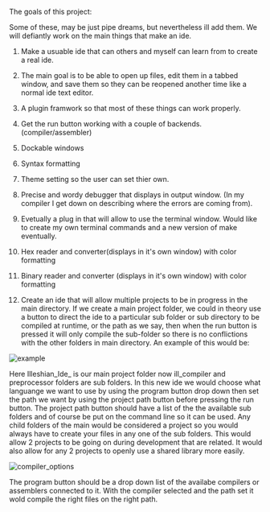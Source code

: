 The goals of this project:

Some of these, may be just pipe dreams, but nevertheless ill add them. We will defiantly work on the main things that make an ide.

1) Make a usuable ide that can others and myself can learn from to create a real ide.
2) The main goal is to be able to open up files, edit them in a tabbed window, and save them so they can be reopened another time like a normal ide text editor.
3) A plugin framwork so that most of these things can work properly.
4) Get the run button working with a couple of backends.  (compiler/assembler)
5) Dockable windows
6) Syntax formatting
7) Theme setting so the user can set thier own.
8) Precise and wordy debugger that displays in output window. (In my compiler I get down on describing where the errors are coming from).
9) Evetually a plug in that will allow to use the terminal window. Would like to create my own terminal commands and a new version of make eventually.
10) Hex reader and converter(displays in it's own window) with color formatting
11) Binary reader and converter (displays in it's own window) with color formatting

12) Create an ide that will allow multiple projects to be in progress in the main directory. If we create a main project folder, we could in theory use a button to direct the ide to a particular sub folder or sub directory to be compiled at runtime, or the path as we say, then when the run button is pressed it will only compile the sub-folder so there is no conflictions with the other folders in main directory. An example of this would be:

![example](https://github.com/ravenleeblack/Illeshian-Ide/assets/76606152/246263ee-71a0-4deb-913d-cbc50172b700)

Here Illeshian_Ide_ is our main project folder now ill_compiler and preprocessor folders are sub folders. In this new ide we would choose what languange we want to use by using the program button drop down then set the path we want by using the project path button before pressing the run button. The project path button should have a list of the the available sub folders and of course be put on the command line so it can be used. Any child folders of the main would be considered a project so you would always have to create your files in any one of the sub folders. This would allow 2 projects to be going on during development that are related. It would also allow for any 2 projects to openly use a shared library more easily.

![compiler_options](https://github.com/ravenleeblack/Illeshian-Ide/assets/76606152/aedea48b-15cb-4834-8d80-f31305f03432)

The program button should be a drop down list of the availabe compilers or assemblers connected to it. With the compiler selected and the path set it wold compile the right files on the right path.


